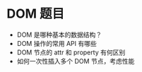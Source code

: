 # DOM 题目

- DOM 是哪种基本的数据结构？
- DOM 操作的常用 API 有哪些
- DOM 节点的 attr 和 property 有何区别
- 如何一次性插入多个 DOM 节点，考虑性能
